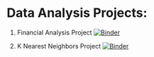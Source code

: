 # Data Analysis Projects:

1. Financial Analysis Project   [![Binder](https://mybinder.org/badge_logo.svg)](https://mybinder.org/v2/gh/rasheeqqua/data_analysis_projects.git/fin?labpath=Fin%20Project.ipynb)

2. K Nearest Neighbors Project    [![Binder](https://mybinder.org/badge_logo.svg)](https://mybinder.org/v2/gh/rasheeqqua/data_analysis_projects.git/knn?labpath=K%20Nearest%20Neighbors%20Project.ipynb)
